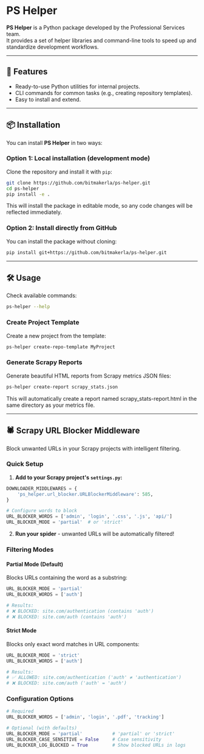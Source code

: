 # PS Helper

**PS Helper** is a Python package developed by the Professional Services team.  
It provides a set of helper libraries and command-line tools to speed up and standardize development workflows.

---

## 🚀 Features
- Ready-to-use Python utilities for internal projects.
- CLI commands for common tasks (e.g., creating repository templates).
- Easy to install and extend.

---

## 📦 Installation

You can install **PS Helper** in two ways:

### Option 1: Local installation (development mode)
Clone the repository and install it with `pip`:

```bash
git clone https://github.com/bitmakerla/ps-helper.git
cd ps-helper
pip install -e .
```

This will install the package in editable mode, so any code changes will be reflected immediately.

### Option 2: Install directly from GitHub

You can install the package without cloning:

```bash
pip install git+https://github.com/bitmakerla/ps-helper.git
```

---

## 🛠 Usage
Check available commands:
```bash
ps-helper --help
```

### Create Project Template

Create a new project from the template:
```bash
ps-helper create-repo-template MyProject
```

### Generate Scrapy Reports

Generate beautiful HTML reports from Scrapy metrics JSON files:
```bash
ps-helper create-report scrapy_stats.json
```
This will automatically create a report named scrapy_stats-report.html in the same directory as your metrics file.

---

## 🕷️ Scrapy URL Blocker Middleware

Block unwanted URLs in your Scrapy projects with intelligent filtering.

### Quick Setup

1. **Add to your Scrapy project's `settings.py`:**
```python
DOWNLOADER_MIDDLEWARES = {
    'ps_helper.url_blocker.URLBlockerMiddleware': 585,
}

# Configure words to block
URL_BLOCKER_WORDS = ['admin', 'login', '.css', '.js', 'api/']
URL_BLOCKER_MODE = 'partial'  # or 'strict'
```

2. **Run your spider** - unwanted URLs will be automatically filtered!

### Filtering Modes

#### Partial Mode (Default)
Blocks URLs containing the word as a substring:
```python
URL_BLOCKER_MODE = 'partial'
URL_BLOCKER_WORDS = ['auth']

# Results:
# ❌ BLOCKED: site.com/authentication (contains 'auth')
# ❌ BLOCKED: site.com/auth (contains 'auth')
```

#### Strict Mode
Blocks only exact word matches in URL components:
```python
URL_BLOCKER_MODE = 'strict'  
URL_BLOCKER_WORDS = ['auth']

# Results:
# ✅ ALLOWED: site.com/authentication ('auth' ≠ 'authentication')
# ❌ BLOCKED: site.com/auth ('auth' = 'auth')
```

### Configuration Options

```python
# Required
URL_BLOCKER_WORDS = ['admin', 'login', '.pdf', 'tracking']

# Optional (with defaults)
URL_BLOCKER_MODE = 'partial'           # 'partial' or 'strict'
URL_BLOCKER_CASE_SENSITIVE = False     # Case sensitivity  
URL_BLOCKER_LOG_BLOCKED = True         # Show blocked URLs in logs
